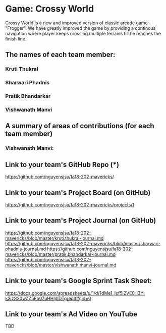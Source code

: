 # Game: Crossy World

Crossy World is a new and improved version of classic arcade game - "Frogger". We have greatly improved the game by providing a continous navigation where player keeps crossing multiple terrains till he reaches the finish line.

## The names of each team member:
### Kruti Thukral
### Sharwari Phadnis
### Pratik Bhandarkar
### Vishwanath Manvi

## A summary of areas of contributions (for each team member)


### Vishwanath Manvi:



## Link to your team's GitHub Repo (*)

https://github.com/nguyensjsu/fa18-202-mavericks/

## Link to your team's Project Board (on GitHub)
https://github.com/nguyensjsu/fa18-202-mavericks/projects/1

## Link to your team's Project Journal (on GitHub)

https://github.com/nguyensjsu/fa18-202-mavericks/blob/master/kruti.thukral-journal.md
https://github.com/nguyensjsu/fa18-202-mavericks/blob/master/sharwari-phadnis-journal.md
https://github.com/nguyensjsu/fa18-202-mavericks/blob/master/pratik.bhandarkar-journal.md
https://github.com/nguyensjsu/fa18-202-mavericks/blob/master/vishwanath.manvi-journal.md

## Link to your team's Google Sprint Task Sheet:
https://docs.google.com/spreadsheets/u/1/d/1dMe1_Ixf5i2VE0_i3Y-k3izS20wZZ5Eb07uHHIjhDTg/edit#gid=0

## Link to your team's Ad Video on YouTube
TBD
